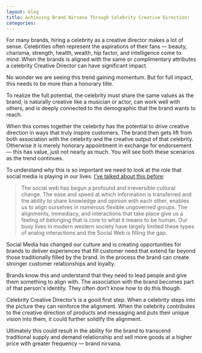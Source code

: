 ```yaml
---
layout: blog
title: Achieving Brand Nirvana Through Celebrity Creative Direction!
categories:
---
```


For many brands, hiring a celebrity as a creative director makes a lot of sense. Celebrities often represent the aspirations of their fans — beauty, charisma, strength, health, wealth, hip factor, and intelligence come to mind. When the brands is aligned with the same or complimentary attributes a celebrity Creative Director can have significant impact.

No wonder we are seeing this trend gaining momentum. But for full impact, this needs to be more than a honorary title.

To realize the full potential, the celebrity must share the same values as the brand, is naturally creative like a musician or actor, can work well with others, and is deeply connected to the demographic that the brand wants to reach.

When this comes together the celebrity has the potential to drive creative direction in ways that truly inspire customers. The brand then gets lift from both association with the celebrity and the creative output of that celebrity. Otherwise it is merely honorary appointment in exchange for endorsement — this has value, just not nearly as much. You will see both these scenarios as the trend continues.

To understand why this is so important we need to look at the role that social media is playing in our lives. [I’ve talked about this before](http://www.muellerandrew.com/2009/06/social-media-has-profoundly-changed-our-lives-and-in-turn-business/):

> The social web has begun a profound and irreversible cultural change.  The ease and speed at which information is transferred and the ability to share knowledge and opinion with each other, enables us to align ourselves in numerous flexible ungoverned groups. The alignments, immediacy, and interactions that take place give us a feeling of belonging that is core to what it means to be human. Our busy lives in modern western society have largely limited these types of analog interactions and the Social Web is filling the gap.

Social Media has changed our culture and is creating opportunities for brands to deliver experiences that fill customer need that extend far beyond those traditionally filled by the brand. In the process the brand can create stronger customer relationships and loyalty.

Brands know this and understand that they need to lead people and give them something to align with.  The association with the brand becomes part of that person's identity. They often don’t know how to do this though.

Celebrity Creative Director’s is a good first step. When a celebrity steps into the picture they can reinforce the alignment. When the celebrity contributes to the creative direction of products and messaging and puts their unique vision into them, it could further solidify the alignment.

Ultimately this could result in the ability for the brand to transcend traditional supply and demand relationship and sell more goods at a higher price with greater frequency — brand nirvana.
